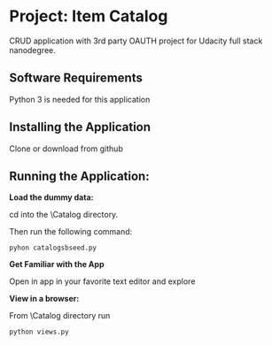 # Project: Item Catalog

CRUD application with 3rd party OAUTH project for Udacity full stack nanodegree.

## Software Requirements

Python 3 is needed for this application 

## Installing the Application

Clone or download from github

## Running the Application:


**Load the dummy data:**

cd into the \Catalog directory.

Then run the following command:

`pyhon catalogsbseed.py`

**Get Familiar with the App**

Open in app in your favorite text editor and explore

**View in a browser:**

From \Catalog directory run

`python views.py`


